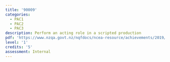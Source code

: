 ```yaml
---
title: '90009'
categories:
  - PAC1
  - PAC2
  - PAC3
description: Perform an acting role in a scripted production
pdf: 'https://www.nzqa.govt.nz/nqfdocs/ncea-resource/achievements/2019/as90009.pdf'
level: '1'
credits: '5'
assessment: Internal
---
```


